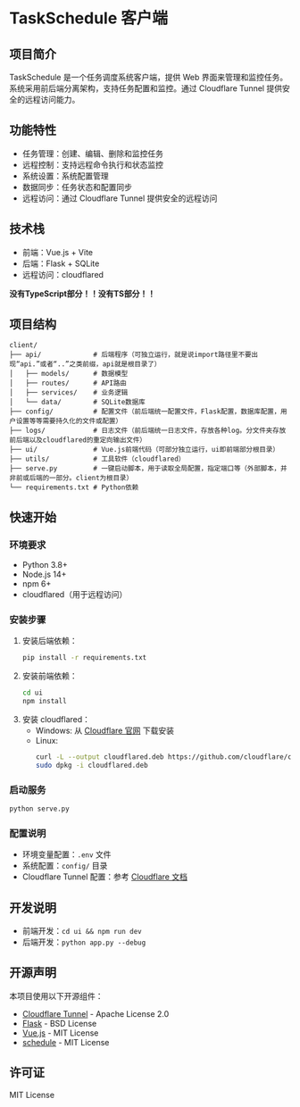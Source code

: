 # TaskSchedule 客户端

## 项目简介
TaskSchedule 是一个任务调度系统客户端，提供 Web 界面来管理和监控任务。系统采用前后端分离架构，支持任务配置和监控。通过 Cloudflare Tunnel 提供安全的远程访问能力。

## 功能特性
- 任务管理：创建、编辑、删除和监控任务
- 远程控制：支持远程命令执行和状态监控
- 系统设置：系统配置管理
- 数据同步：任务状态和配置同步
- 远程访问：通过 Cloudflare Tunnel 提供安全的远程访问

## 技术栈
- 前端：Vue.js + Vite
- 后端：Flask + SQLite
- 远程访问：cloudflared

**没有TypeScript部分！！没有TS部分！！**

## 项目结构
```
client/
├── api/             # 后端程序（可独立运行，就是说import路径里不要出现“api.”或者“..”之类前缀，api就是根目录了）
│   ├── models/      # 数据模型
│   ├── routes/      # API路由
│   ├── services/    # 业务逻辑
│   └── data/        # SQLite数据库
├── config/          # 配置文件（前后端统一配置文件，Flask配置，数据库配置，用户设置等等需要持久化的文件或配置）
├── logs/            # 日志文件（前后端统一日志文件，存放各种log。分文件夹存放前后端以及cloudflared的重定向输出文件）
├── ui/              # Vue.js前端代码（可部分独立运行，ui即前端部分根目录）
├── utils/           # 工具软件（cloudflared）
├── serve.py         # 一键启动脚本，用于读取全局配置，指定端口等（外部脚本，并非前或后端的一部分。client为根目录）
└── requirements.txt # Python依赖
```

## 快速开始

### 环境要求
- Python 3.8+
- Node.js 14+
- npm 6+
- cloudflared（用于远程访问）

### 安装步骤
1. 安装后端依赖：
   ```bash
   pip install -r requirements.txt
   ```
2. 安装前端依赖：
   ```bash
   cd ui
   npm install
   ```
3. 安装 cloudflared：
   - Windows: 从 [Cloudflare 官网](https://developers.cloudflare.com/cloudflare-one/connections/connect-apps/install-and-setup/installation/) 下载安装
   - Linux: 
     ```bash
     curl -L --output cloudflared.deb https://github.com/cloudflare/cloudflared/releases/latest/download/cloudflared-linux-amd64.deb
     sudo dpkg -i cloudflared.deb
     ```

### 启动服务
```bash
python serve.py
```

### 配置说明
- 环境变量配置：`.env` 文件
- 系统配置：`config/` 目录
- Cloudflare Tunnel 配置：参考 [Cloudflare 文档](https://developers.cloudflare.com/cloudflare-one/connections/connect-apps/)

## 开发说明
- 前端开发：`cd ui && npm run dev`
- 后端开发：`python app.py --debug`

## 开源声明
本项目使用以下开源组件：
- [Cloudflare Tunnel](https://github.com/cloudflare/cloudflared) - Apache License 2.0
- [Flask](https://github.com/pallets/flask) - BSD License
- [Vue.js](https://github.com/vuejs/vue) - MIT License
- [schedule](https://github.com/dbader/schedule) - MIT License

## 许可证
MIT License